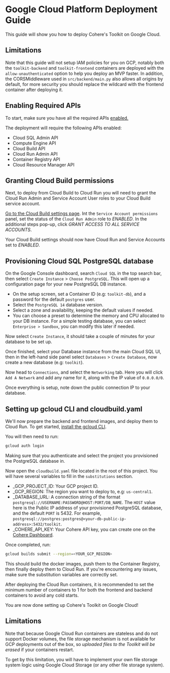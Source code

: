 # Google Cloud Platform Deployment Guide

This guide will show you how to deploy Cohere's Toolkit on Google Cloud.

## Limitations

Note that this guide will not setup IAM policies for you on GCP, notably both the `toolkit-backend` and `toolkit-frontend` containers are deployed with the `allow-unauthenticated` option to help you deploy an MVP faster. In addition, the CORSMiddleware used in `src/backend/main.py` also allows all origins by default, for more security you should replace the wildcard with the frontend container after deploying it.

## Enabling Required APIs

To start, make sure you have all the required APIs [enabled.](https://console.cloud.google.com/apis/enableflow?apiid=sqladmin,compute.googleapis.com,cloudbuild.googleapis.com,run.googleapis.com,containerregistry.googleapis.com,cloudresourcemanager.googleapis.com&redirect=https:%2F%2Fcloud.google.com%2Fbuild%2Fdocs%2Fdeploying-builds%2Fdeploy-cloud-run&_ga=2.126548239.387354146.1710956350-717629198.1710450463&authuser=1&supportedpurview=project)

The deployment will require the following APIs enabled:
- Cloud SQL Admin API
- Compute Engine API
- Cloud Build API
- Cloud Run Admin API
- Container Registry API
- Cloud Resource Manager API

## Granting Cloud Build permissions

Next, to deploy from Cloud Build to Cloud Run you will need to grant the Cloud Run Admin and Service Account User roles to your Cloud Build service account.

[Go to the Cloud Build settings page](https://console.cloud.google.com/cloud-build/settings?_ga=2.180485797.387354146.1710956350-717629198.1710450463). Int the `Service Account permissions` panel, set the status of the `Cloud Run Admin` role to *ENABLED*. In the additional steps pop-up, click *GRANT ACCESS TO ALL SERVICE ACCOUNTS*.

Your Cloud Build settings should now have Cloud Run and Service Accounts set to *ENABLED*.

## Provisioning Cloud SQL PostgreSQL database

On the Google Console dashboard, search `Cloud SQL` in the top search bar, then select `Create Instance` > `Choose PostgreSQL`. This will open up a configuration page for your new PostgreSQL DB instance.

- On the setup screen, set a Container ID (e.g: `toolkit-db`), and a password for the default `postgres` user.
- Select the `PostgreSQL 14` database version.
- Select a zone and availability, keeping the default values if needed.
- You can choose a preset to determine the memory and CPU allocated to your DB instance. For a simple testing database, you can select `Enterprise > Sandbox`, you can modify this later if needed.

Now select `Create Instance`, it should take a couple of minutes for your database to be set up.

Once finished, select your Database instance from the main Cloud SQL UI, then in the left-hand side panel select `Databases` > `Create Database`, now create a new database (e.g: `toolkit`).

Now head to `Connections`, and select the `Networking` tab. Here you will click `Add A Network` and add any name for it, along with the IP value of `0.0.0.0/0`.

Once everything is setup, note down the public connection IP to your database.

## Setting up gcloud CLI and cloudbuild.yaml

We'll now prepare the backend and frontend images, and deploy them to Cloud Run. 
To get started, [install the gcloud CLI](https://cloud.google.com/sdk/docs/install).

You will then need to run:

```bash
gcloud auth login
```

Making sure that you authenticate and select the project you provisioned the PostgreSQL database in.

Now open the `cloudbuild.yaml` file located in the root of this project. You will have several variables to fill in the `substitutions` section.

- _GCP_PROJECT_ID: Your GCP project ID.
- _GCP_REGION: The region you want to deploy to, e.g: `us-central1`.
- _DATABASE_URL: A connection string of the format `postgresql://USERNAME:PASSWORD@HOST:PORT/DB_NAME`. The `HOST` value here is the Public IP address of your provisioned PostgreSQL database, and the default `PORT` is 5432. For example, `postgresql://postgres:postgres@<your-db-public-ip-address>:5432/toolkit`.
- _COHERE_API_KEY: Your Cohere API key, you can create one on the [Cohere Dashboard](https://dashboard.cohere.com).

Once completed, run:

```bash
gcloud builds submit --region=<YOUR_GCP_REGION>
```

This should build the docker images, push them to the Container Registry, then finally deploy them to Cloud Run. If you're encountering any issues, make sure the substitution variables are correctly set.

After deploying the Cloud Run containers, it is recommended to set the minimum number of containers to 1 for both the frontend and backend containers to avoid any cold starts.

You are now done setting up Cohere's Toolkit on Google Cloud!

## Limitations

Note that because Google Cloud Run containers are stateless and do not support Docker volumes, the file storage mechanism is not available for GCP deployments out of the box, so *uploaded files to the Toolkit will be erased* if your containers restart.

To get by this limitation, you will have to implement your own file storage system logic using Google Cloud Storage (or any other file storage system). 
